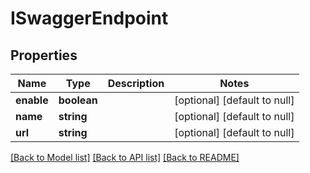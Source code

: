# ISwaggerEndpoint

## Properties
Name | Type | Description | Notes
------------ | ------------- | ------------- | -------------
**enable** | **boolean** |  | [optional] [default to null]
**name** | **string** |  | [optional] [default to null]
**url** | **string** |  | [optional] [default to null]

[[Back to Model list]](../README.md#documentation-for-models) [[Back to API list]](../README.md#documentation-for-api-endpoints) [[Back to README]](../README.md)


